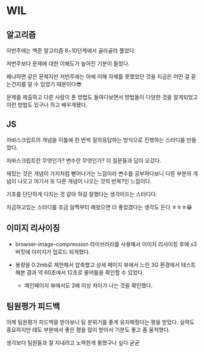 # WIL

## 알고리즘
이번주에는 백준 알고리즘 8~10단계에서 골라골라 풀었다.

저번주보다 문제에 대한 이해도가 높아진 기분이 들었다.

왜냐하면 같은 문제지만 저번주에는 아예 이해 자체를 못했었던 것을 지금은 어떤 걸 묻는건지를 알 수 있었기 때문이다😎

문제를 제출하고 다른 사람이 푼 방법도 들여다보면서 방법들이 다양한 것을 알게되었고 이런 방법도 있구나 하고 배우게됐다.

## JS
자바스크립트의 개념을 이틀에 한 번씩 질의응답하는 방식으로 진행하는 스터디를 만들었다.

자바스크립트란 무엇인가? 변수란 무엇인가? 이 질문들과 답이 오갔다.

재밌는 것은 개념이 가지처럼 뻗어나가는 느낌이라 변수를 공부하다보니 다른 부분의 개념이 나오고 여기서 또 다른 개념이 나오는 것의 반복?인 느낌이다.

기초를 단단하게 다지는 것 같아 하길 잘했다는 생각이드는 스터디다.

지금하고있는 스터디를 조금 일찍부터 해왔으면 더 좋았겠다는 생각도 든다 ㅎㅎㅎ😁

## 이미지 리사이징
+	browser-image-compression 라이브러리를 사용해서 이미지 리사이징 후에 s3 버킷에 이미지가 업로드 되게했다.

+ 용량을 0.2mb로 제한해서 압축했고 상세 페이지 뷰에서 느린 3G 환경에서 테스트 해본 결과 약 60초에서 12초로 줄어듦을 확인할 수 있었다.
  + 메인페이지 뷰에서도 2배 이상 차이가 나는 것을 확인했다.

## 팀원평가 피드백
어제 팀원평가 피드백을 받아보니 팀 분위기를 좋게 유지해줬다는 평을 받았다. 실력도 중요하지만 태도 부분에서 좋은 평을 많이 받아서 기분도 좋고 좀 울컥했다.

생각보다 팀원들과 잘 지내려고 노력한게 통했구나 싶다 굳굳

 



